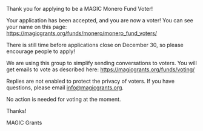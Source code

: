 Thank you for applying to be a MAGIC Monero Fund Voter!

Your application has been accepted, and you are now a voter! You can see your name on this page: https://magicgrants.org/funds/monero/monero_fund_voters/

There is still time before applications close on December 30, so please encourage people to apply!

We are using this group to simplify sending conversations to voters. You will get emails to vote as described here: https://magicgrants.org/funds/voting/

Replies are not enabled to protect the privacy of voters. If you have questions, please email info@magicgrants.org.

No action is needed for voting at the moment.

Thanks!

MAGIC Grants